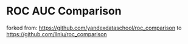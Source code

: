 # ROC AUC Comparison

forked from: https://github.com/yandexdataschool/roc_comparison
to https://github.com/llniu/roc_comparison
